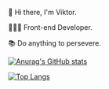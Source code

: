  👋 Hi there, I'm Viktor.
 
 👨🏻‍💻 Front-end Developer.
  
 📚 Do anything to persevere.
 
[![Anurag's GitHub stats](https://github-readme-stats.vercel.app/api?username=xiaowu55)](https://github.com/anuraghazra/github-readme-stats)  

[![Top Langs](https://github-readme-stats.vercel.app/api/top-langs/?username=anuraghazra&layout=compact)](https://github.com/anuraghazra/github-readme-stats)
